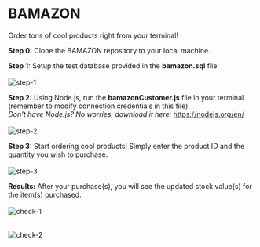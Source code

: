 # BAMAZON
Order tons of cool products right from your terminal!<br />

<b>Step 0:</b> Clone the BAMAZON repository to your local machine.<br>

<b>Step 1:</b> Setup the test database provided in the <b>bamazon.sql</b> file<br><br>
![step-1](https://user-images.githubusercontent.com/30301389/33532807-c654c534-d86a-11e7-9c18-3241f7cf5c18.png)<br>

<b>Step 2:</b> Using Node.js, run the <b>bamazonCustomer.js</b> file in your terminal (remember to modify connection credentials in this file).<br>
        *Don't have Node.js? No worries, download it here:* https://nodejs.org/en/<br><br>
![step-2](https://user-images.githubusercontent.com/30301389/33532809-c980d1d0-d86a-11e7-9c92-e1837d8bb77a.png)<br>

<b>Step 3:</b> Start ordering cool products! Simply enter the product ID and the quantity you wish to purchase.<br><br>
![step-3](https://user-images.githubusercontent.com/30301389/33532810-cc65e462-d86a-11e7-8358-e7d6a5a36180.png)<br>


<b>Results:</b> After your purchase(s), you will see the updated stock value(s) for the item(s) purchased.<br><br>
![check-1](https://user-images.githubusercontent.com/30301389/33532812-cfc2cf94-d86a-11e7-82f7-0f924e052ccb.png)<br><br>

![check-2](https://user-images.githubusercontent.com/30301389/33532814-d2bb2dd6-d86a-11e7-82a7-fb1596cced99.png)<br>
